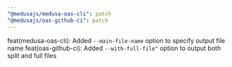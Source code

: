```yaml
---
"@medusajs/medusa-oas-cli": patch
"@medusajs/oas-github-ci": patch
---
```


feat(medusa-oas-cli): Added `--main-file-name` option to specify output file name
feat(oas-github-ci): Added `--with-full-file"` option to output both split and full files